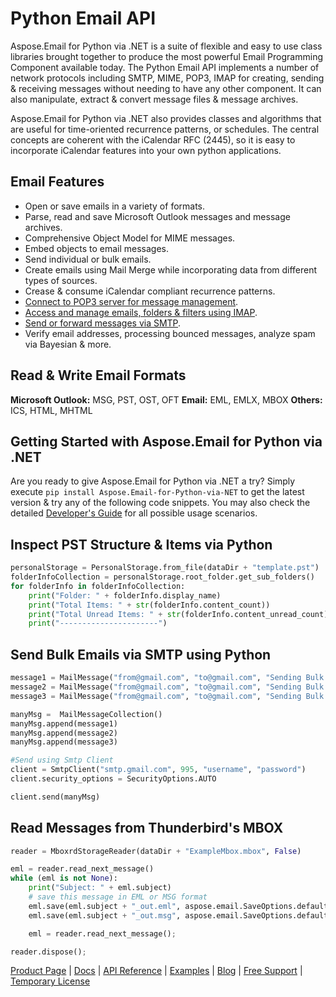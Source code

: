 # Python Email API

Aspose.Email for Python via .NET is a suite of flexible and easy to use class libraries brought together to produce the most powerful Email Programming Component available today. The Python Email API implements a number of network protocols including SMTP, MIME, POP3, IMAP for creating, sending & receiving messages without needing to have any other component. It can also manipulate, extract & convert message files & message archives.

Aspose.Email for Python via .NET also provides classes and algorithms that are useful for time-oriented recurrence patterns, or schedules. The central concepts are coherent with the iCalendar RFC (2445), so it is easy to incorporate iCalendar features into your own python applications.

## Email Features

- Open or save emails in a variety of formats.
- Parse, read and save Microsoft Outlook messages and message archives.
- Comprehensive Object Model for MIME messages.
- Embed objects to email messages.
- Send individual or bulk emails.
- Create emails using Mail Merge while incorporating data from different types of sources.
- Crease & consume iCalendar compliant recurrence patterns.
- [Connect to POP3 server for message management](https://docs.aspose.com/display/emailpythonnet/Connect+to+POP3+Server).
- [Access and manage emails, folders & filters using IMAP](https://docs.aspose.com/display/emailpythonnet/Connecting+to+IMAP+Server).
- [Send or forward messages via SMTP](https://docs.aspose.com/display/emailpythonnet/Sending+and+Forwarding+Messages).
- Verify email addresses, processing bounced messages, analyze spam via Bayesian & more.


## Read & Write Email Formats

**Microsoft Outlook:** MSG, PST, OST, OFT
**Email:** EML, EMLX, MBOX
**Others:** ICS, HTML, MHTML

## Getting Started with Aspose.Email for Python via .NET

Are you ready to give Aspose.Email for Python via .NET a try? Simply execute `pip install Aspose.Email-for-Python-via-NET` to get the latest version & try any of the following code snippets. You may also check the detailed [Developer's Guide](https://docs.aspose.com/display/emailpythonnet/Developer+Guide) for all possible usage scenarios.

## Inspect PST Structure & Items via Python

```python
personalStorage = PersonalStorage.from_file(dataDir + "template.pst")
folderInfoCollection = personalStorage.root_folder.get_sub_folders()
for folderInfo in folderInfoCollection:
	print("Folder: " + folderInfo.display_name)
	print("Total Items: " + str(folderInfo.content_count))
	print("Total Unread Items: " + str(folderInfo.content_unread_count))
	print("----------------------")
```

## Send Bulk Emails via SMTP using Python

```python
message1 = MailMessage("from@gmail.com", "to@gmail.com", "Sending Bulk Emails using Aspose.Email", "message1, how are you?")
message2 = MailMessage("from@gmail.com", "to@gmail.com", "Sending Bulk Emails using Aspose.Email", "message2, how are you?")
message3 = MailMessage("from@gmail.com", "to@gmail.com", "Sending Bulk Emails using Aspose.Email", "message3, how are you?")

manyMsg =  MailMessageCollection()
manyMsg.append(message1)
manyMsg.append(message2)
manyMsg.append(message3)

#Send using Smtp Client
client = SmtpClient("smtp.gmail.com", 995, "username", "password")
client.security_options = SecurityOptions.AUTO

client.send(manyMsg)
```

## Read Messages from Thunderbird's MBOX

```python
reader = MboxrdStorageReader(dataDir + "ExampleMbox.mbox", False)

eml = reader.read_next_message()
while (eml is not None):
    print("Subject: " + eml.subject)
    # save this message in EML or MSG format
    eml.save(eml.subject + "_out.eml", aspose.email.SaveOptions.default_eml)
    eml.save(eml.subject + "_out.msg", aspose.email.SaveOptions.default_msg_unicode)

    eml = reader.read_next_message();

reader.dispose();
```

[Product Page](https://products.aspose.com/email/python-net) | [Docs](https://docs.aspose.com/display/emailpythonnet/Home) | [API Reference](https://apireference.aspose.com/net/email) | [Examples](https://github.com/aspose-email/aspose-email-python-dotnet) | [Blog](https://blog.aspose.com/category/email/) | [Free Support](https://forum.aspose.com/c/email) | [Temporary License](https://purchase.aspose.com/temporary-license)
